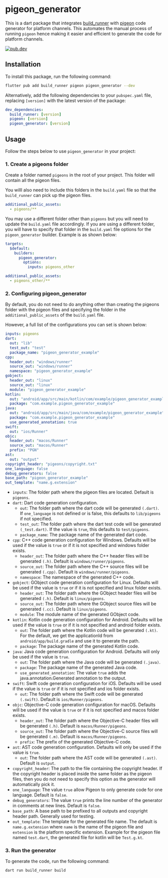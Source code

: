 # pigeon_generator

This is a dart package that integrates [build_runner](https://pub.dev/packages/build_runner) with [pigeon](https://pub.dev/packages/pigeon) code generator for platform channels. This automates the manual process of running `pigeon` hence making it easier and efficient to generate the code for platform channels.

<div>
  <a href="https://pub.dev/packages/pigeon_generator">
    <img alt="pub.dev" src="https://img.shields.io/pub/v/pigeon_generator"/>
  </a>
</div>

## Installation

To install this package, run the following command:

```bash
flutter pub add build_runner pigeon pigeon_generator --dev
```

Alternatively, add the following dependencies to your `pubspec.yaml` file, replacing `[version]` with the latest version of the package:

```yaml
dev_dependencies:
  build_runner: [version]
  pigeon: [version]
  pigeon_generator: [version]
```

## Usage

Follow the steps below to use `pigeon_generator` in your project:

### 1. Create a pigeons folder

Create a folder named `pigeons` in the root of your project. This folder will contain all the pigeon files.

You willl also need to include this folders in the `build.yaml` file so that the `build_runner` can pick up the pigeon files.

```yaml
additional_public_assets:
  - pigeons/**
```

You may use a different folder other than `pigeons` but you will need to update the `build.yaml` file accordingly. If you are using a different folder, you will have to specify that folder in the `build.yaml` file options for the `pigeon_generator` builder. Example is as shown below:

```yaml
targets:
  $default:
    builders:
      pigeon_generator:
        options:
          inputs: pigeons_other

additional_public_assets:
  - pigeons_other/**
```

### 2. Configuring pigeon_generator

By default, you do not need to do anything other than creating the pigeons folder with the pigeon files and specifying the folder in the `additional_public_assets` of the `build.yaml` file.

However, a full list of the configurations you can set is shown below:

```yaml
inputs: pigeons
dart:
  out: "lib"
  test_out: "test"
  package_name: "pigeon_generator_example"
cpp:
  header_out: "windows/runner"
  source_out: "windows/runner"
  namespace: "pigeon_generator_example"
gobject:
  header_out: "linux"
  source_out: "linux"
  module: "pigeon_generator_example"
kotlin:
  out: "android/app/src/main/kotlin/com/example/pigeon_generator_example"
  package: "com.example.pigeon_generator_example"
java:
  out: "android/app/src/main/java/com/example/pigeon_generator_example"
  package: "com.example.pigeon_generator_example"
  use_generated_annotation: true
swift:
  out: "ios/Runner"
objc:
  header_out: "macos/Runner"
  source_out: "macos/Runner"
  prefix: "PGN"
ast:
  out: "output"
copyright_header: "pigeons/copyright.txt"
one_language: false
debug_generators: false
base_path: "pigeon_generator_example"
out_template: "name.g.extension"
```

- `inputs`: The folder path where the pigeon files are located. Default is `pigeons`.
- `dart`: Dart code generation configuration.
  - `out`: The folder path where the dart code will be generated `(.dart)`. If `one_language` is not defined or is false, this defaults to `lib/pigeons` if not specified.
  - `test_out`: The folder path where the dart test code will be generated `(_test.dart)`. If the value is `true`, this defaults to `test/pigeons`.
  - `package_name`: The package name of the generated dart code.
- `cpp`: C++ code generation configuration for Windows. Defaults will be used if the value is `true` or if it is not specified and windows folder exists.
  - `header_out`: The folder path where the C++ header files will be generated `(.h)`. Default is `windows/runner/pigeons`.
  - `source_out`: The folder path where the C++ source files will be generated `(.cpp)`. Default is `windows/runner/pigeons`.
  - `namespace`: The namespace of the generated C++ code.
- `gobject`: GObject code generation configuration for Linux. Defaults will be used if the value is `true` or if it is not specified and linux folder exists.
  - `header_out`: The folder path where the GObject header files will be generated `(.h)`. Default is `linux/pigeons`.
  - `source_out`: The folder path where the GObject source files will be generated `(.cc)`. Default is `linux/pigeons`.
  - `module`: The module name of the generated GObject code.
- `kotlin`: Kotlin code generation configuration for Android. Defaults will be used if the value is `true` or if it is not specified and android folder exists.
  - `out`: The folder path where the Kotlin code will be generated `(.kt)`. For the default, we get the applicationId from `android/app/build.gradle` and use it to generate the path.
  - `package`: The package name of the generated Kotlin code.
- `java`: Java code generation configuration for Android. Defaults will only be used if the value is `true`.
  - `out`: The folder path where the Java code will be generated `(.java)`.
  - `package`: The package name of the generated Java code.
  - `use_generated_annotation`: The value `true` adds the java.annotation.Generated annotation to the output.
- `swift`: Swift code generation configuration for iOS. Defaults will be used if the value is `true` or if it is not specified and ios folder exists.
  - `out`: The folder path where the Swift code will be generated `(.swift)`. Default is `ios/Runner/pigeons`.
- `objc`: Objective-C code generation configuration for macOS. Defaults will be used if the value is `true` or if it is not specified and macos folder exists.
  - `header_out`: The folder path where the Objective-C header files will be generated `(.h)`. Default is `macos/Runner/pigeons`.
  - `source_out`: The folder path where the Objective-C source files will be generated `(.m)`. Default is `macos/Runner/pigeons`.
  - `prefix`: The prefix of the generated Objective-C code.
- `ast`: AST code generation configuration. Defaults will only be used if the value is `true`.
  - `out`: The folder path where the AST code will be generated `(.ast)`. Default is `output`.
- `copyright_header`: The path to the file containing the copyright header. If the copyright header is placed inside the same folder as the pigeon files, then you do not need to specify this option as the generator will automatically pick it.
- `one_language`: The value `true` allow Pigeon to only generate code for one language. Default is `false`.
- `debug_generators`: The value `true` prints the line number of the generator in comments at new lines. Default is `false`.
- `base_path`: A base path to be prefixed to all outputs and copyright header path. Generally used for testing.
- `out_template`: The template for the generated file name. The default is `name.g.extension` where `name` is the name of the pigeon file and `extension` is the platform specific extension. Example for the pigeon file named `test.dart`, the generated file for kotlin will be `Test.g.kt`.

### 3. Run the generator

To generate the code, run the following command:

```bash
dart run build_runner build
```
